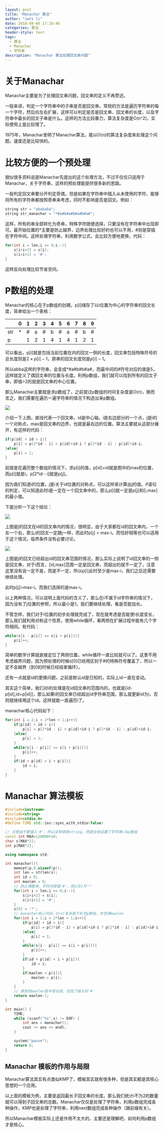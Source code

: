 ```yaml
---
layout: post
title: "Manachar 算法"
author: "iwts li"
date: 2018-09-06 17:10:46
categories: 算法
header-style: text
tags:
  - 算法
  - Manachar
  - 字符串
description: "Manachar 算法处理回文串问题"
---
```


# 关于Manachar

Manachar主要是为了处理回文串问题，回文串的定义不再赘述。

一般来讲，判定一个字符串中的子串是否是回文串，常规的方法是遍历字符串的每一个字符，然后向左右扩展，这样可以判定是否是回文串、回文串的长度，以及字符串中最长的回文子串是什么。这样的方法比较暴力，算法复杂度是O(n^2)，实际使用上是比较慢了。

1975年，Manachar发明了Manachar算法，能以O(n)的算法复杂度来处理这个问题。速度还是比较快的。

# 比较方便的一个预处理

貌似很多资料说是Manachar先提出的这个处理方法，不过不仅仅只适用于Manachar，关于字符串，这样的预处理能提供很多新的思路。

一般判定回文串要分开判定奇偶，但是如果在字符串中插入从未使用的字符，能够将所有的字符串都按照奇串来考虑，同时不影响是否是回文。例如：

```cpp
string str = "abababa";
string str_manachar = "*#a#b#a#b#a#b#a#";
```

这样，所有的串全部转化为奇串，特殊字符随便选择，只要没有在字符串中出现即可。最开始位置的*主要是防止越界，边界处理比较好的也可以不用，#则是穿插在字符中间。这样处理字符串，利用数学公式，会比较方便地更换，代码：

```cpp
for(int i = len;i >= 0;i--){
    s[i+i+2] = s[i];
    s[i+i+1] = '#';
}
```

这样反向处理比较节省空间。

# P数组的处理

Manachar的核心在于p数组的创建。p[i]储存了以i位置为中心的字符串的回文长度，简单给出一个表格：

|    | 0 | 1 | 2 | 3 | 4 | 5 | 6 | 7 | 8 | 9 |
|----|---|---|---|---|---|---|---|---|---|---|
| str| * | # | a | # | b | # | a | # | b | # |
| p  |   | 1 | 2 | 1 | 4 | 1 | 4 | 1 | 2 | 1 |

可以看出，p[i]就是包括当前位置在内的回文一侧的长度，回文串包括特殊符号的总长度则是$2 \times p[i] - 1$，原串的回文长度则是$p[i] - 1$。

所以abba这样的字符串，会变成*#a#b#b#a#，而最中间的#符号对应的值是5，这样就定义了偶回文串的位置与长度。利用p数组，我们就可以找到所有的回文子串，即值>2的就是回文串的中心位置。

那么Manachar主要就是求p数组了，之前提过p数组的时间复杂度是O(n)，换而言之，我们需要在遍历一遍字符串的情况下构造出来p数组。

![](https://cdn.jsdelivr.net/gh/iwts/blog-imgs-repo/202405211335033.png)

介绍一下上图，直线代表一个回文串，id是中心轴，i是右边部分的一个点，j是i的一个对称点，max是回文串的边界，也就是最右边的位置。算法主要就从这部分展开，有这样的代码：

```cpp
if(p[id] + id > i){
    p[i] = p[2*id - i] < p[id]+id-i ? p[2*id - i] : p[id]+id-i;
}else{
    p[i] = 1;
}
```

前提是在遍历整个数组的情况下，求p[i]的值，p[id]+id就是图中的max的位置，而p[i]就是i，p[2*id - i]就是p[j]。

因为我们知道i的位置，j是i关于id位置的对称点，可以这样来计算出j的值。if语句的判定，可以知道此时i是一定在一个回文串中的，那么p[i]就一定是p[j]和[i,max]的最小值。

下面分析一下这个结论：

![](https://cdn.jsdelivr.net/gh/iwts/blog-imgs-repo/202405211336787.png)

上图是j的回文在id的回文串内的情况，很明显，由于大家都在id的回文串内，一个左一个右，那么i的回文一定跟j一样，而此时p[j] < max-i。而恰好相等也可以适用于这个情况，临界条件没有必要讨论。

![](https://cdn.jsdelivr.net/gh/iwts/blog-imgs-repo/202405211337728.png)

上图是j的回文已经超出id的回文串范围的情况，那么实际上说明了id回文串的一侧是回文串，对于i而言，[id,max]范围一定是回文串，而超出的就不一定了，注意这里没有说一定不是，而是不一定，所以p[i]此时至少是max-i，我们之后还需要继续处理。

此时p[j]>max-i，而我们选择的是max-i。

以上两种情况，可以说明上面代码的含义了，那么在i不属于id字符串的情况下，因为没有了j位置的参照，所以最小是1，我们要继续处理，看是否能加长。

不管怎样，我们对于i位置的初步处理就完成了，现在就考虑是否能使i长度变长，那么我们就利用对称这个性质，使用while循环，看两侧在扩展过程中能有几个字符相同。有代码：

```cpp
while(s[i - p[i]] == s[i + p[i]]){
    p[i]++;
}
```

简单的数学计算就直接定位了两侧位置。while循环一直比较就可以了。这里不用考虑越界问题，因为预处理的时候s[0]已经用区别于#的特殊符号覆盖了，所以一定不会越界（到0的时候已经结束循环）。

还有一点就是id的更换问题，之前是默认id是已知的，实际上id一直在变动。

其实这个简单，我们对i的处理是在id回文串的范围内的，也就是[id-p[id],id+p[id]]，那么如果i的回文串已经超出id字符串范围，那么就更新id为i，否则就继续用这个id。这样就能一直遍历i了。

manachar核心代码如下：

```cpp
for(int i = 2;i < 2*len + 1;i++){
    if(p[id] + id > i){
        p[i] = p[2*id - i] < p[id]+id-i ? p[2*id - i] : p[id]+id-i;
    }else{
        p[i] = 1;
    }
    while(s[i - p[i]] == s[i + p[i]]){
        p[i]++;
    }
    if(id + p[id] < i + p[i]){
        id = i;
    }
}
```

# Manachar 算法模板

```cpp
#include<iostream>
#include<string>
#include<stdio.h>
#define TIME std::ios::sync_with_stdio(false)

// 注意由于要插入'#'，所以没有使用string，而是全局设置了字符串s与p数组
const int MAX=110000+10;  
char s[MAX*2];  
int p[MAX*2]; 

using namespace std;

int manachar(){
	memset(p,0,sizeof(p));
    int len = strlen(s);
    int id = 0;
    int maxlen = 0;
    // 防止偶数串，字符间穿插'#'，但s[0]为'*'
    for(int i = len;i >= 0;i--){
        s[i+i+2] = s[i];
        s[i+i+1] = '#';
    }
    s[0] = '*';
    // manachar核心代码，O(n)复杂度下补充p数组，并求得maxlen
    for(int i = 2;i < 2*len + 1;i++){
        if(p[id] + id > i){
            p[i] = p[2*id - i] < p[id]+id-i ? p[2*id - i] : p[id]+id-i;
        }else{
            p[i] = 1;
        }
        while(s[i - p[i]] == s[i + p[i]]){
            p[i]++;
        }
        if(id + p[id] < i + p[i]){
            id = i;
        }
        if(maxlen < p[i]){
            maxlen = p[i];
        }
    }
    // 得到的maxlen是半径长度，包括了插入的'#'
    return maxlen-1;
}

int main() {
    TIME;
    while (scanf("%s",s) != EOF) {
        int ans = manachar();
        cout << ans << endl;
    }

    system("pause");
    return 0;
}
```

## Manachar 模板的作用与局限

Manachar算法其实有点类似KMP了，模板其实就有很多种，但是其实都是其核心思想的一个应用。

以上面的模板为例，主要是返回最长子回文串的长度。那么我们统计i不为2的数量就可以得到子回文串的总数。Manachar仅仅是处理了字符串，利用p数组完成各种操作，KMP也是处理了字符串，利用next数组完成各种操作（跟前缀有关）。

所以Manachar模板实际上还是作用不太大的，主要还是理解吧，如何利用p数组才是核心。